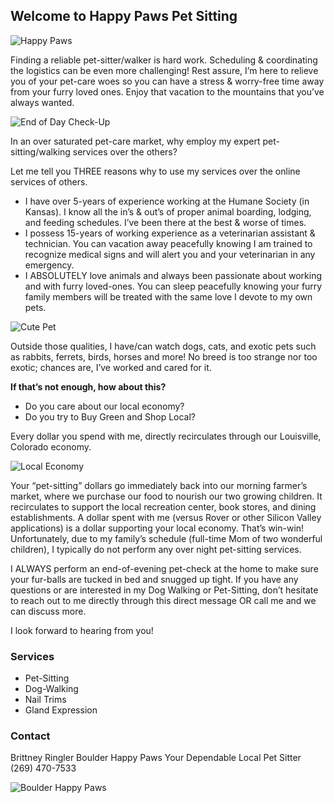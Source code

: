 ## Welcome to Happy Paws Pet Sitting

![Happy Paws](https://i.ibb.co/chm5HJr/Happy-Paws.jpg)

Finding a reliable pet-sitter/walker is hard work. Scheduling & coordinating the logistics can be even more challenging! Rest assure, I’m here to relieve you of your pet-care woes so you can have a stress & worry-free time away from your furry loved ones. Enjoy that vacation to the mountains that you’ve always wanted.

![End of Day Check-Up](https://i.ibb.co/pPGkdRg/pets-16.jpg)

In an over saturated pet-care market, why employ my expert pet-sitting/walking services over the others?

Let me tell you THREE reasons why to use my services over the online services of others.
* I have over 5-years of experience working at the Humane Society (in Kansas). I know all the in’s & out’s of proper animal boarding, lodging, and feeding schedules. I’ve been there at the best & worse of times.
* I possess 15-years of working experience as a veterinarian assistant & technician. You can vacation away peacefully knowing I am trained to recognize medical signs and will alert you and your veterinarian in any emergency.
* I ABSOLUTELY love animals and always been passionate about working and with furry loved-ones. You can sleep peacefully knowing your furry family members will be treated with the same love I devote to my own pets.

![Cute Pet](https://i.ibb.co/6w6HT65/pets-13.jpg)

Outside those qualities, I have/can watch dogs, cats, and exotic pets such as rabbits, ferrets, birds, horses and more! No breed is too strange nor too exotic; chances are, I’ve worked and cared for it.

**If that’s not enough, how about this?**
* Do you care about our local economy?
* Do you try to Buy Green and Shop Local?

Every dollar you spend with me, directly recirculates through our Louisville, Colorado economy.


![Local Economy](https://i.ibb.co/smVmXJc/Colorado.jpg)

Your “pet-sitting” dollars go immediately back into our morning farmer’s market, where we purchase our food to nourish our two growing children. It recirculates to support the local recreation center, book stores, and dining establishments. A dollar spent with me (versus Rover or other Silicon Valley applications) is a dollar supporting your local economy. That’s win-win! Unfortunately, due to my family’s schedule (full-time Mom of two wonderful children), I typically do not perform any over night pet-sitting services.

I ALWAYS perform an end-of-evening pet-check at the home to make sure your fur-balls are tucked in bed and snugged up tight. If you have any questions or are interested in my Dog Walking or Pet-Sitting, don’t hesitate to reach out to me directly through this direct message OR call me and we can discuss more.

I look forward to hearing from you!

### Services

* Pet-Sitting
* Dog-Walking
* Nail Trims
* Gland Expression

### Contact

Brittney Ringler
Boulder Happy Paws
Your Dependable Local Pet Sitter
(269) 470-7533

![Boulder Happy Paws](https://i.ibb.co/sFxbNXy/Happy-Paws-Flyer.jpg)
